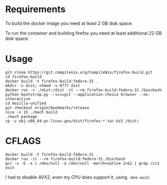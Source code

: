 # Requirements
To build the docker image you need at least 2 GB disk space.

To run the container and building firefox you need at least additional 22 GB disk space.

# Usage

```
git clone https://git.compilenix.org/CompileNix/firefox-build.git
cd firefox-build
docker build -t firefox-build:fedora-31 .
mkdir -v dist; chmod -v 0777 dist
docker run -v ./dist:/dist -it --rm firefox-build:fedora-31 /bin/bash
python bootstrap.py --vcs=git --application-choice browser --no-interactive
cd mozilla-unified
git checkout origin/bookmarks/release
nice -n 15 ./mach build
./mach package
cp -v obj-x86_64-pc-linux-gnu/dist/firefox-*.tar.bz2 /dist/
```

# CFLAGS

```
docker build -t firefox-build:fedora-31 .
docker run -it --rm firefox-build:fedora-31 /bin/bash
gcc -v -E -x c /dev/null -o /dev/null -march=native 2>&1 | grep /cc1
exit
```

I had to disable AVX2, even my CPU does support it, using `-mno-avx2`.

